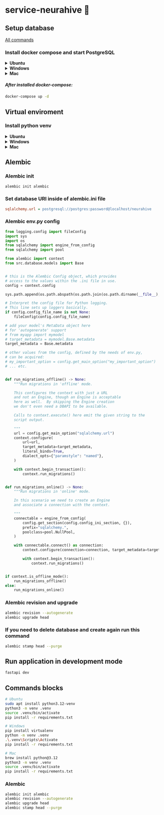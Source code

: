 # service-neurahive 🍯

## Setup database

[All commands](#command-blocks)

### Install docker compose and start PostgreSQL
<details>
  <summary><strong>Ubuntu</strong></summary>

```bash
sudo apt install docker-compose
```
</details>

<details>
  <summary><strong>Windows</strong></summary>
  
  ```powershell
choco install docker-compose
```
</details>

<details>
  <summary><strong>Mac</strong></summary>
  
```bash
brew install docker-compose
```
</details>

##### After installed docker-compose:
```bash
docker-compose up -d
```

## Virtual enviroment

### Install python venv

<details>
  <summary><strong>Ubuntu</strong></summary>

```bash
sudo apt install python3.12-venv
```
## Install dependencies and Activate virtual enviroment
```bash
python3 -m venv .venv
source .venv/bin/activate
pip install -r requirements.txt
```
</details>

<details>
  <summary><strong>Windows</strong></summary>

```powershell
pip install virtualenv
```
## Install dependencies and Activate virtual enviroment
```bash
python -m venv .venv
.\.venv\Scripts\Activate
pip install -r requirementsWindows.txt
```
</details>

<details>
  <summary><strong>Mac</strong></summary>

```bash
brew install python@3.12
```
## Install dependencies and Activate virtual enviroment
```bash
python3 -m venv .venv
source .venv/bin/activate
pip install -r requirements.txt
```
</details>

## Alembic

### Alembic init

```bash
alembic init alembic
```

### Set database URI inside of alembic.ini file

```ini
sqlalchemy.url = postgresql://postgres:password@localhost/neurahive
```

### Alembic env.py config

```python
from logging.config import fileConfig
import sys
import os
from sqlalchemy import engine_from_config
from sqlalchemy import pool

from alembic import context
from src.database.models import Base


# this is the Alembic Config object, which provides
# access to the values within the .ini file in use.
config = context.config

sys.path.append(os.path.abspath(os.path.join(os.path.dirname(__file__), "../src")))

# Interpret the config file for Python logging.
# This line sets up loggers basically.
if config.config_file_name is not None:
    fileConfig(config.config_file_name)

# add your model's MetaData object here
# for 'autogenerate' support
# from myapp import mymodel
# target_metadata = mymodel.Base.metadata
target_metadata = Base.metadata

# other values from the config, defined by the needs of env.py,
# can be acquired:
# my_important_option = config.get_main_option("my_important_option")
# ... etc.


def run_migrations_offline() -> None:
    """Run migrations in 'offline' mode.

    This configures the context with just a URL
    and not an Engine, though an Engine is acceptable
    here as well.  By skipping the Engine creation
    we don't even need a DBAPI to be available.

    Calls to context.execute() here emit the given string to the
    script output.

    """
    url = config.get_main_option("sqlalchemy.url")
    context.configure(
        url=url,
        target_metadata=target_metadata,
        literal_binds=True,
        dialect_opts={"paramstyle": "named"},
    )

    with context.begin_transaction():
        context.run_migrations()


def run_migrations_online() -> None:
    """Run migrations in 'online' mode.

    In this scenario we need to create an Engine
    and associate a connection with the context.

    """
    connectable = engine_from_config(
        config.get_section(config.config_ini_section, {}),
        prefix="sqlalchemy.",
        poolclass=pool.NullPool,
    )

    with connectable.connect() as connection:
        context.configure(connection=connection, target_metadata=target_metadata)

        with context.begin_transaction():
            context.run_migrations()


if context.is_offline_mode():
    run_migrations_offline()
else:
    run_migrations_online()
```

### Alembic revision and upgrade

```bash
alembic revision --autogenerate
alembic upgrade head
```

### If you need to delete database and create again run this command

```bash
alembic stamp head --purge
```

## Run application in development mode

```bash
fastapi dev
```

## Commands blocks



```bash
# Ubuntu
sudo apt install python3.12-venv
python3 -m venv .venv
source .venv/bin/activate
pip install -r requirements.txt

# Windows
pip install virtualenv
python -m venv .venv
.\.venv\Scripts\Activate
pip install -r requirements.txt

# Mac
brew install python@3.12
python3 -m venv .venv
source .venv/bin/activate
pip install -r requirements.txt
```

### Alembic

```bash
alembic init alembic
alembic revision --autogenerate
alembic upgrade head
alembic stamp head --purge
```
